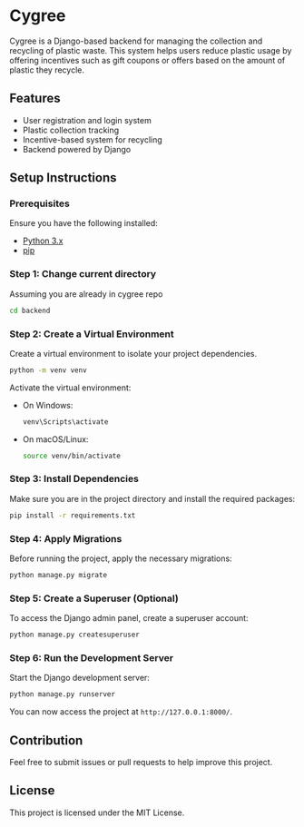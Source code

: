 # Cygree

Cygree is a Django-based backend for managing the collection and recycling of plastic waste. This system helps users reduce plastic usage by offering incentives such as gift coupons or offers based on the amount of plastic they recycle.

## Features
- User registration and login system
- Plastic collection tracking
- Incentive-based system for recycling
- Backend powered by Django

## Setup Instructions

### Prerequisites
Ensure you have the following installed:
- [Python 3.x](https://www.python.org/downloads/)
- [pip](https://pip.pypa.io/en/stable/installation/)

### Step 1: Change current directory

Assuming you are already in cygree repo
```bash
cd backend
```

### Step 2: Create a Virtual Environment

Create a virtual environment to isolate your project dependencies.

```bash
python -m venv venv
```

Activate the virtual environment:

- On Windows:
  ```bash
  venv\Scripts\activate
  ```

- On macOS/Linux:
  ```bash
  source venv/bin/activate
  ```

### Step 3: Install Dependencies

Make sure you are in the project directory and install the required packages:

```bash
pip install -r requirements.txt
```

### Step 4: Apply Migrations

Before running the project, apply the necessary migrations:

```bash
python manage.py migrate
```

### Step 5: Create a Superuser (Optional)

To access the Django admin panel, create a superuser account:

```bash
python manage.py createsuperuser
```

### Step 6: Run the Development Server

Start the Django development server:

```bash
python manage.py runserver
```

You can now access the project at `http://127.0.0.1:8000/`.

## Contribution

Feel free to submit issues or pull requests to help improve this project.

## License

This project is licensed under the MIT License.
